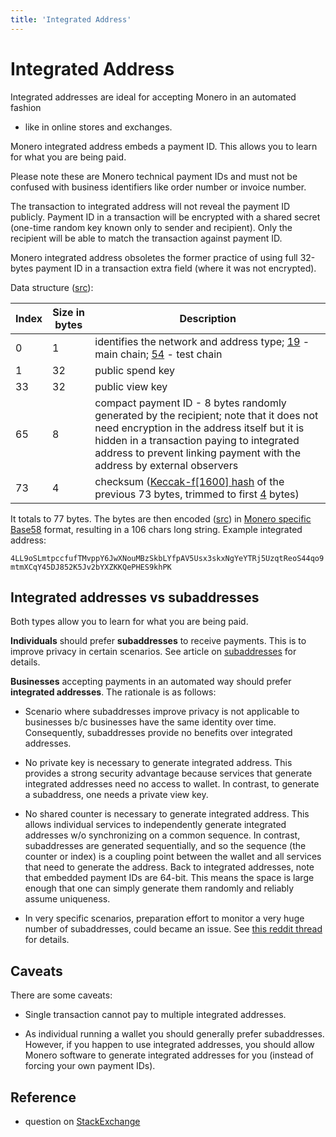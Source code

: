 ```yaml
---
title: 'Integrated Address'
---
```

# Integrated Address

Integrated addresses are ideal for accepting Monero in an automated fashion
- like in online stores and exchanges.

Monero integrated address embeds a payment ID. This allows you to learn for
what you are being paid.

Please note these are Monero technical payment IDs and must not be confused
with business identifiers like order number or invoice number.

The transaction to integrated address will not reveal the payment ID
publicly.  Payment ID in a transaction will be encrypted with a shared
secret (one-time random key known only to sender and recipient).  Only the
recipient will be able to match the transaction against payment ID.

Monero integrated address obsoletes the former practice of using full
32-bytes payment ID in a transaction extra field (where it was not
encrypted).

Data structure
([src](https://github.com/monero-project/monero/blob/f7b9f44c1b0d53170fd7f53d37fc67648f3247a2/src/cryptonote_basic/cryptonote_basic_impl.cpp#L172)):

Index       | Size in bytes    | Description
------------|------------------|-------------------------------------------------------------
0           | 1                | identifies the network and address type; [19](https://github.com/monero-project/monero/blob/793bc973746a10883adb2f89827e223f562b9651/src/cryptonote_config.h#L150) - main chain; [54](https://github.com/monero-project/monero/blob/793bc973746a10883adb2f89827e223f562b9651/src/cryptonote_config.h#L162) - test chain
1           | 32               | public spend key
33          | 32               | public view key
65          | 8                | compact payment ID -  8 bytes randomly generated by the recipient; note that it does not need encryption in the address itself but it is hidden in a transaction paying to integrated address to prevent linking payment with the address by external observers
73          | 4                | checksum ([Keccak-f[1600] hash](https://github.com/monero-project/monero/blob/8f1f43163a221153403a46902d026e3b72f1b3e3/src/common/base58.cpp#L261) of the previous 73 bytes, trimmed to first [4](https://github.com/monero-project/monero/blob/8f1f43163a221153403a46902d026e3b72f1b3e3/src/common/base58.cpp#L53) bytes)

It totals to 77 bytes. The bytes are then encoded
([src](https://github.com/monero-project/monero/blob/8f1f43163a221153403a46902d026e3b72f1b3e3/src/common/base58.cpp#L240))
in [Monero specific Base58](/cryptography/base58) format, resulting in a 106
chars long string. Example integrated address:

`4LL9oSLmtpccfufTMvppY6JwXNouMBzSkbLYfpAV5Usx3skxNgYeYTRj5UzqtReoS44qo9mtmXCqY45DJ852K5Jv2bYXZKKQePHES9khPK`

## Integrated addresses vs subaddresses

Both types allow you to learn for what you are being paid.

**Individuals** should prefer **subaddresses** to receive payments. This is to improve privacy in certain scenarios. See article on [subaddresses](/public-address/subaddress) for details.

**Businesses** accepting payments in an automated way should prefer **integrated addresses**. The rationale is as follows:

* Scenario where subaddresses improve privacy is not applicable to
  businesses b/c businesses have the same identity over time. Consequently,
  subaddresses provide no benefits over integrated addresses.

* No private key is necessary to generate integrated address. This provides
  a strong security advantage because services that generate integrated
  addresses need no access to wallet. In contrast, to generate a subaddress,
  one needs a private view key.

* No shared counter is necessary to generate integrated address. This allows
  individual services to independently generate integrated addresses w/o
  synchronizing on a common sequence. In contrast, subaddresses are
  generated sequentially, and so the sequence (the counter or index) is a
  coupling point between the wallet and all services that need to generate
  the address. Back to integrated addresses, note that embedded payment IDs
  are 64-bit. This means the space is large enough that one can simply
  generate them randomly and reliably assume uniqueness.

* In very specific scenarios, preparation effort to monitor a very huge
  number of subaddresses, could became an issue. See [this reddit
  thread](https://www.reddit.com/r/Monero/comments/9aevri/is_it_fair_to_say_integrated_addresses_are/e4vf47p)
  for details.


## Caveats

There are some caveats:

* Single transaction cannot pay to multiple integrated addresses.

* As individual running a wallet you should generally prefer
  subaddresses. However, if you happen to use integrated addresses, you
  should allow Monero software to generate integrated addresses for you
  (instead of forcing your own payment IDs).


## Reference

* question on
  [StackExchange](https://monero.stackexchange.com/questions/3179/what-is-an-integrated-address)
